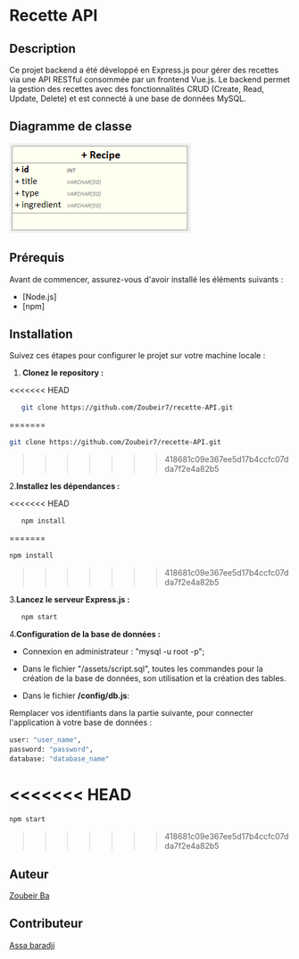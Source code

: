 # Recette API

## Description

Ce projet backend a été développé en Express.js pour gérer des recettes via une API RESTful consommée par un frontend Vue.js. Le backend permet la gestion des recettes avec des fonctionnalités CRUD (Create, Read, Update, Delete) et est connecté à une base de données MySQL.

## Diagramme de classe

![Diagramme de Classes](./src/assets/D-class.png)

## Prérequis

Avant de commencer, assurez-vous d'avoir installé les éléments suivants :

- [Node.js]
- [npm]

## Installation

Suivez ces étapes pour configurer le projet sur votre machine locale :

1. **Clonez le repository :**

<<<<<<< HEAD
```bash
   git clone https://github.com/Zoubeir7/recette-API.git
```
=======
   ```bash
   git clone https://github.com/Zoubeir7/recette-API.git
   ```
>>>>>>> 418681c09e367ee5d17b4ccfc07dda7f2e4a82b5

2.**Installez les dépendances :**

<<<<<<< HEAD
```bash
   npm install
```
=======
   ```bash
   npm install
   ```
>>>>>>> 418681c09e367ee5d17b4ccfc07dda7f2e4a82b5

3.**Lancez le serveur Express.js :**

```bash
   npm start
```

4.**Configuration de la base de données :**

- Connexion en administrateur : "mysql -u root -p";

- Dans le fichier "/assets/script.sql", toutes les commandes pour la création de la base de données, son utilisation et la création des tables.
- Dans le fichier **/config/db.js**:

Remplacer vos identifiants dans la partie suivante, pour connecter l'application à votre base de données :

```bash
user: "user_name",
password: "password",
database: "database_name"
```

<<<<<<< HEAD
=======
   ```bash
   npm start
   ```

>>>>>>> 418681c09e367ee5d17b4ccfc07dda7f2e4a82b5
## Auteur

[Zoubeir Ba](https://github.com/Zoubeir7)

## Contributeur

[Assa baradji](https://github.com/AssaBaradji)
